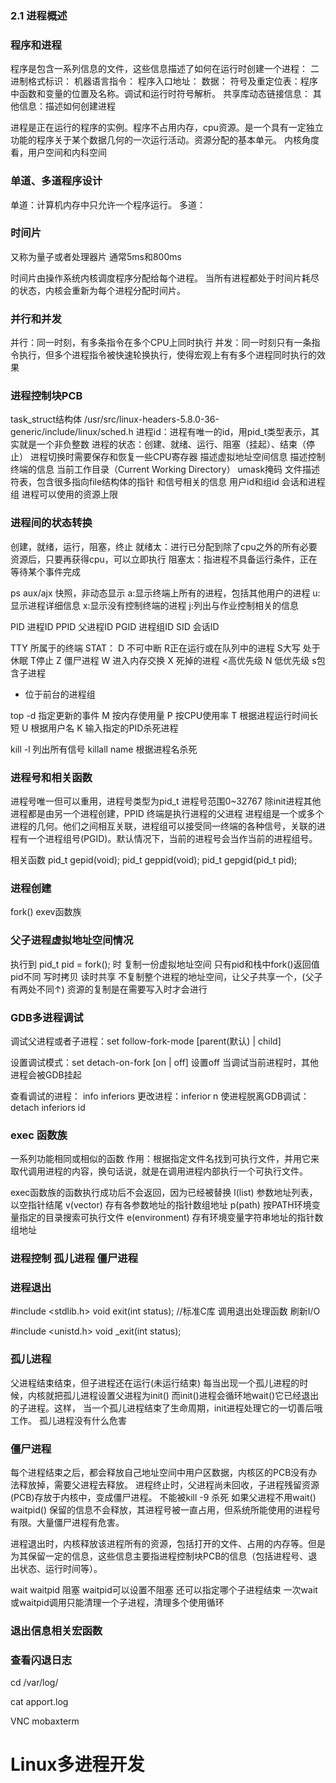 
### 2.1 进程概述

### 程序和进程
程序是包含一系列信息的文件，这些信息描述了如何在运行时创建一个进程：
二进制格式标识：
机器语言指令：
程序入口地址：
数据：
符号及重定位表：程序中函数和变量的位置及名称。调试和运行时符号解析。
共享库动态链接信息：
其他信息：描述如何创建进程

进程是正在运行的程序的实例。程序不占用内存，cpu资源。是一个具有一定独立功能的程序关于某个数据几何的一次运行活动。资源分配的基本单元。
内核角度看，用户空间和内科空间

### 单道、多道程序设计
单道：计算机内存中只允许一个程序运行。
多道：


### 时间片
又称为量子或者处理器片
通常5ms和800ms

时间片由操作系统内核调度程序分配给每个进程。
当所有进程都处于时间片耗尽的状态，内核会重新为每个进程分配时间片。

### 并行和并发

并行：同一时刻，有多条指令在多个CPU上同时执行
并发：同一时刻只有一条指令执行，但多个进程指令被快速轮换执行，使得宏观上有有多个进程同时执行的效果

### 进程控制块PCB

task_struct结构体
/usr/src/linux-headers-5.8.0-36-generic/include/linux/sched.h 
进程id：进程有唯一的id，用pid_t类型表示，其实就是一个非负整数
进程的状态：创建、就绪、运行、阻塞（挂起）、结束（停止）
进程切换时需要保存和恢复一些CPU寄存器
描述虚拟地址空间信息
描述控制终端的信息
当前工作目录（Current Working Directory）
umask掩码
文件描述符表，包含很多指向file结构体的指针
和信号相关的信息
用户id和组id
会话和进程组
进程可以使用的资源上限

### 进程间的状态转换

创建，就绪，运行，阻塞，终止
就绪太：进行已分配到除了cpu之外的所有必要资源后，只要再获得cpu，可以立即执行
阻塞太：指进程不具备运行条件，正在等待某个事件完成

ps aux/ajx 快照，非动态显示
a:显示终端上所有的进程，包括其他用户的进程
u:显示进程详细信息
x:显示没有控制终端的进程
j:列出与作业控制相关的信息

PID 进程ID
PPID 父进程ID
PGID 进程组ID
SID 会话ID

TTY 所属于的终端
STAT：
D 不可中断 R正在运行或在队列中的进程
S大写 处于休眠 T停止
Z 僵尸进程 W 进入内存交换
X 死掉的进程    <高优先级
N 低优先级 s包含子进程
+ 位于前台的进程组

top
-d 指定更新的事件
M 按内存使用量
P 按CPU使用率
T 根据进程运行时间长短
U 根据用户名
K 输入指定的PID杀死进程

kill -l 列出所有信号
killall name 根据进程名杀死

### 进程号和相关函数
进程号唯一但可以重用，进程号类型为pid_t 进程号范围0~32767
除init进程其他进程都是由另一个进程创建，PPID
终端是执行进程的父进程
进程组是一个或多个进程的几何。他们之间相互关联，进程组可以接受同一终端的各种信号，关联的进程有一个进程组号(PGID)。默认情况下，当前的进程号会当作当前的进程组号。

相关函数
pid_t gepid(void);
pid_t geppid(void);
pid_t gepgid(pid_t pid);

### 进程创建

fork() exev函数族

### 父子进程虚拟地址空间情况
执行到 pid_t pid = fork(); 时
复制一份虚拟地址空间 只有pid和栈中fork()返回值pid不同
写时拷贝 读时共享
不复制整个进程的地址空间，让父子共享一个，(父子有两处不同↑)
资源的复制是在需要写入时才会进行

### GDB多进程调试
调试父进程或者子进程：set follow-fork-mode [parent(默认) | child]

设置调试模式：set detach-on-fork [on | off]
设置off 当调试当前进程时，其他进程会被GDB挂起

查看调试的进程： info inferiors
更改进程：inferior n
使进程脱离GDB调试：detach inferiors id

### exec 函数族
一系列功能相同或相似的函数
作用：根据指定文件名找到可执行文件，并用它来取代调用进程的内容，换句话说，就是在调用进程内部执行一个可执行文件。

exec函数族的函数执行成功后不会返回，因为已经被替换
l(list)         参数地址列表，以空指针结尾
v(vector)       存有各参数地址的指针数组地址
p(path)         按PATH环境变量指定的目录搜索可执行文件
e(environment)  存有环境变量字符串地址的指针数组地址


### 进程控制 孤儿进程 僵尸进程


### 进程退出

#include <stdlib.h>
void exit(int status); //标准C库 调用退出处理函数 刷新I/O

#include <unistd.h>
void _exit(int status);

### 孤儿进程
父进程结束结束，但子进程还在运行(未运行结束)
每当出现一个孤儿进程的时候，内核就把孤儿进程设置父进程为init()
而init()进程会循环地wait()它已经退出的子进程。这样， 当一个孤儿进程结束了生命周期，init进程处理它的一切善后哦工作。
孤儿进程没有什么危害

### 僵尸进程
每个进程结束之后，都会释放自己地址空间中用户区数据，内核区的PCB没有办法释放掉，需要父进程去释放。
进程终止时，父进程尚未回收，子进程残留资源(PCB)存放于内核中，变成僵尸进程。
不能被kill -9 杀死
如果父进程不用wait() waitpid() 保留的信息不会释放，其进程号被一直占用，但系统所能使用的进程号有限。大量僵尸进程有危害。

进程退出时，内核释放该进程所有的资源，包括打开的文件、占用的内存等。但是为其保留一定的信息，这些信息主要指进程控制块PCB的信息（包括进程号、退出状态、运行时间等）。

wait waitpid 阻塞
waitpid可以设置不阻塞 还可以指定哪个子进程结束
一次wait或waitpid调用只能清理一个子进程，清理多个使用循环

### 退出信息相关宏函数





### 查看闪退日志
cd /var/log/

cat apport.log

VNC mobaxterm


















# Linux多进程开发